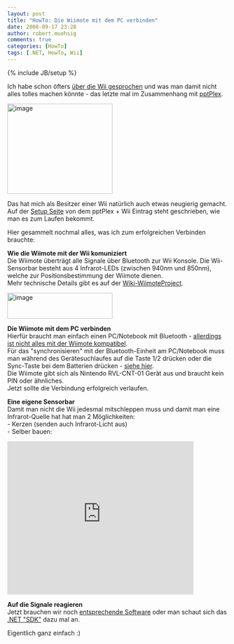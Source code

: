 ```yaml
---
layout: post
title: "HowTo: Die Wiimote mit dem PC verbinden"
date: 2008-09-17 23:28
author: robert.muehsig
comments: true
categories: [HowTo]
tags: [.NET, HowTo, Wii]
---
```

{% include JB/setup %}
<p>Ich habe schon öfters <a href="{{BASE_PATH}}/?s=wii">über die Wii gesprochen</a> und was man damit nicht alles tolles machen könnte - das letzte mal im Zusammenhang mit <a href="{{BASE_PATH}}/2008/09/15/wii-pptplex-eine-etwas-andere-steuerung-in-einer-etwas-anderen-prsentationsart/">pptPlex</a>.</p> <p><a href="{{BASE_PATH}}/assets/wp-images/image542.png"><img style="border-top-width: 0px; border-left-width: 0px; border-bottom-width: 0px; border-right-width: 0px" height="206" alt="image" src="{{BASE_PATH}}/assets/wp-images/image-thumb520.png" width="240" border="0"></a></p> <p>Das hat mich als Besitzer einer Wii natürlich auch etwas neugierig gemacht. Auf der <a href="http://www.officelabs.com/projects/pptPlex/Pages/wii_controller_setup.aspx">Setup Seite</a> von dem pptPlex + Wii Eintrag steht geschrieben, wie man es zum Laufen bekommt.</p> <p>Hier gesammelt nochmal alles, was ich zum erfolgreichen Verbinden brauchte:</p> <p><strong>Wie die Wiimote mit der Wii komuniziert<br></strong>Die Wiimote überträgt alle Signale über Bluetooth zur Wii Konsole. Die Wii-Sensorbar besteht aus 4 Infrarot-LEDs (zwischen 940nm und 850nm), welche zur Positionsbestimmung der Wiimote dienen.<br>Mehr technische Details gibt es auf der <a href="http://wiki.wiimoteproject.com/">Wiki-WiimoteProject</a>.</p> <p><a href="{{BASE_PATH}}/assets/wp-images/image543.png"><img style="border-top-width: 0px; border-left-width: 0px; border-bottom-width: 0px; border-right-width: 0px" height="59" alt="image" src="{{BASE_PATH}}/assets/wp-images/image-thumb521.png" width="240" border="0"></a></p> <p><strong>Die Wiimote mit dem PC verbinden<br></strong>Hierfür braucht man einfach einen PC/Notebook mit Bluetooth - <a href="http://www.wiili.org/index.php/Compatible_Bluetooth_Devices">allerdings ist nicht alles mit der Wiimote kompatibel</a>.<br>Für das "synchronisieren" mit der Bluetooth-Einheit am PC/Notebook muss man während des Gerätesuchlaufes auf die Taste 1/2 drücken oder die Sync-Taste bei dem Batterien drücken - <a href="http://wiki.wiimoteproject.com/Connecting">siehe hier</a>.<br>Die Wiimote gibt sich als Nintendo RVL-CNT-01 Gerät aus und braucht kein PIN oder ähnliches. <br>Jetzt sollte die Verbindung erfolgreich verlaufen.</p> <p><strong>Eine eigene Sensorbar</strong><br>Damit man nicht die Wii jedesmal mitschleppen muss und damit man eine Infrarot-Quelle hat hat man 2 Möglichkeiten:<br>- Kerzen (senden auch Infrarot-Licht aus)<br>- Selber bauen:</p> <div class="wlWriterSmartContent" id="scid:5737277B-5D6D-4f48-ABFC-DD9C333F4C5D:fcd145c5-935f-47f2-b866-b4eb4f604b92" style="padding-right: 0px; display: inline; padding-left: 0px; padding-bottom: 0px; margin: 0px; padding-top: 0px"> <div id="8a54e58f-69ea-4c12-bdec-c59b754d4f34" style="padding-right: 0px; display: inline; padding-left: 0px; padding-bottom: 0px; margin: 0px; padding-top: 0px"> <div><embed src="http://www.youtube.com/v/hdxJt9UNqxE" width="425" height="350" type="application/x-shockwave-flash" wmode="transparent"></embed></div></div></div> <p><strong>Auf die Signale reagieren<br></strong>Jetzt brauchen wir noch <a href="http://www.circuitdb.com/articles/7/2">entsprechende Software</a> oder man schaut sich das <a href="http://www.codeplex.com/WiimoteLib">.NET "SDK"</a> dazu mal an.</p> <p>Eigentlich ganz einfach :)</p>
